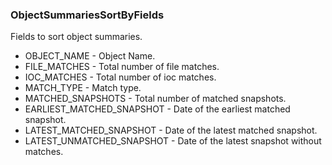 ### ObjectSummariesSortByFields
Fields to sort object summaries.

- OBJECT_NAME - Object Name.
- FILE_MATCHES - Total number of file matches.
- IOC_MATCHES - Total number of ioc matches.
- MATCH_TYPE - Match type.
- MATCHED_SNAPSHOTS - Total number of matched snapshots.
- EARLIEST_MATCHED_SNAPSHOT - Date of the earliest matched snapshot.
- LATEST_MATCHED_SNAPSHOT - Date of the latest matched snapshot.
- LATEST_UNMATCHED_SNAPSHOT - Date of the latest snapshot without matches.
